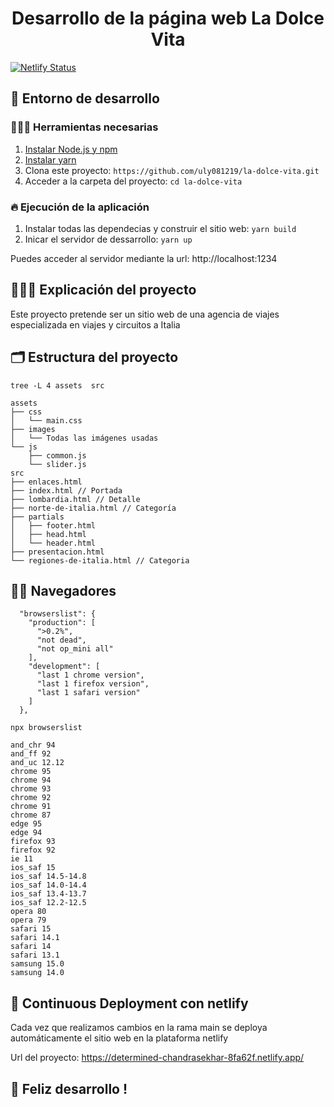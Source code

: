 <h1 align="center">
  Desarrollo de la página web La Dolce Vita
</h1>

[![Netlify Status](https://api.netlify.com/api/v1/badges/9a447aef-6604-491a-912e-af89c785e1a2/deploy-status)](https://app.netlify.com/sites/determined-chandrasekhar-8fa62f/deploys)

## 🚀 Entorno de desarrollo


### 👩🏽‍🚒 Herramientas necesarias 

1. [Instalar Node.js y npm](https://docs.npmjs.com/downloading-and-installing-node-js-and-npm)
2. [Instalar yarn](https://classic.yarnpkg.com/lang/en/docs/install)
3. Clona este proyecto: `https://github.com/uly081219/la-dolce-vita.git`
4. Acceder a la carpeta del proyecto: `cd la-dolce-vita`

### 🔥 Ejecución de la aplicación

1. Instalar todas las dependecias y construir el sitio web: `yarn build`
2. Inicar el servidor de dessarrollo: `yarn up`

Puedes acceder al servidor mediante la url: http://localhost:1234

## 👩🏽‍🏫 Explicación del proyecto

Este proyecto pretende ser un sitio web de una agencia de viajes especializada en viajes y circuitos a Italia

## 🗂 Estructura del proyecto

`tree -L 4 assets  src`

```
assets
├── css
│   └── main.css
├── images
│   └── Todas las imágenes usadas
└── js
    ├── common.js
    └── slider.js
src
├── enlaces.html
├── index.html // Portada
├── lombardia.html // Detalle
├── norte-de-italia.html // Categoría
├── partials
│   ├── footer.html
│   ├── head.html
│   └── header.html
├── presentacion.html
└── regiones-de-italia.html // Categoria
```

## 🦸🏼 Navegadores

```
  "browserslist": {
    "production": [
      ">0.2%",
      "not dead",
      "not op_mini all"
    ],
    "development": [
      "last 1 chrome version",
      "last 1 firefox version",
      "last 1 safari version"
    ]
  },
```

`npx browserslist`

```
and_chr 94
and_ff 92
and_uc 12.12
chrome 95
chrome 94
chrome 93
chrome 92
chrome 91
chrome 87
edge 95
edge 94
firefox 93
firefox 92
ie 11
ios_saf 15
ios_saf 14.5-14.8
ios_saf 14.0-14.4
ios_saf 13.4-13.7
ios_saf 12.2-12.5
opera 80
opera 79
safari 15
safari 14.1
safari 14
safari 13.1
samsung 15.0
samsung 14.0
```

## 📡 Continuous Deployment con netlify

Cada vez que realizamos cambios en la rama main se deploya automáticamente el sitio web en la plataforma netlify

Url del proyecto: https://determined-chandrasekhar-8fa62f.netlify.app/

## 🤹 Feliz desarrollo !
